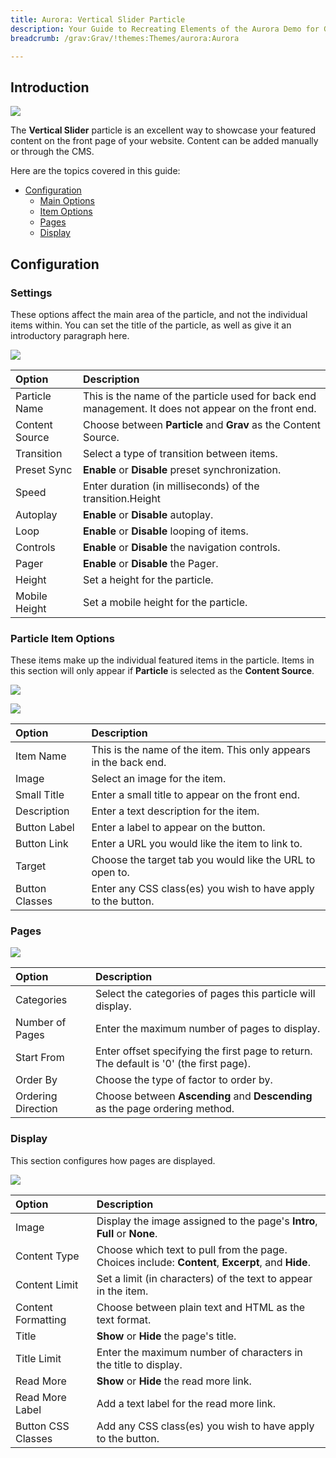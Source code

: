 ```yaml
---
title: Aurora: Vertical Slider Particle
description: Your Guide to Recreating Elements of the Aurora Demo for Grav
breadcrumb: /grav:Grav/!themes:Themes/aurora:Aurora

---
```


## Introduction

![](assets/particle_vertical1.jpeg)

The **Vertical Slider** particle is an excellent way to showcase your featured content on the front page of your website. Content can be added manually or through the CMS.

Here are the topics covered in this guide:

* [Configuration](#configuration)
    - [Main Options](#settings)
    - [Item Options](#particle-item-options)
    - [Pages](#articles)
    - [Display](#display)

## Configuration

### Settings 

These options affect the main area of the particle, and not the individual items within. You can set the title of the particle, as well as give it an introductory paragraph here.

![](assets/particle_vertical2.jpeg)

| Option         | Description                                                                                         |
| :-----         | :-----                                                                                              |
| Particle Name  | This is the name of the particle used for back end management. It does not appear on the front end. |
| Content Source | Choose between **Particle** and **Grav** as the Content Source.                                     |
| Transition     | Select a type of transition between items.                                                          |
| Preset Sync    | **Enable** or **Disable** preset synchronization.                                                   |
| Speed          | Enter duration (in milliseconds) of the transition.Height                                           |
| Autoplay       | **Enable** or **Disable** autoplay.                                                                 |
| Loop           | **Enable** or **Disable** looping of items.                                                         |
| Controls       | **Enable** or **Disable** the navigation controls.                                                  |
| Pager          | **Enable** or **Disable** the Pager.                                                                |
| Height         | Set a height for the particle.                                                                      |
| Mobile Height  | Set a mobile height for the particle.                                                               |

### Particle Item Options

These items make up the individual featured items in the particle. Items in this section will only appear if **Particle** is selected as the **Content Source**.

![](assets/particle_vertical3.jpeg)

![](assets/particle_vertical4.jpeg)

| Option         | Description                                                      |
| :-----         | :-----                                                           |
| Item Name      | This is the name of the item. This only appears in the back end. |
| Image          | Select an image for the item.                                    |
| Small Title    | Enter a small title to appear on the front end.                  |
| Description    | Enter a text description for the item.                           |
| Button Label   | Enter a label to appear on the button.                           |
| Button Link    | Enter a URL you would like the item to link to.                  |
| Target         | Choose the target tab you would like the URL to open to.         |
| Button Classes | Enter any CSS class(es) you wish to have apply to the button.    |

### Pages

![](assets/particle_vertical5.jpeg)

| Option             | Description                                                                            |
| :-----             | :-----                                                                                 |
| Categories         | Select the categories of pages this particle will display.                          |
| Number of Pages    | Enter the maximum number of pages to display.                                       |
| Start From         | Enter offset specifying the first page to return. The default is '0' (the first page). |
| Order By           | Choose the type of factor to order by.                                                 |
| Ordering Direction | Choose between **Ascending** and **Descending** as the page ordering method.           |

### Display

This section configures how pages are displayed.

![](assets/particle_vertical6.jpeg)

| Option             | Description                                                                                       |
| :-----             | :-----                                                                                            |
| Image              | Display the image assigned to the page's **Intro**, **Full** or **None**.                         |
| Content Type       | Choose which text to pull from the page. Choices include: **Content**, **Excerpt**, and **Hide**. |
| Content Limit      | Set a limit (in characters) of the text to appear in the item.                                    |
| Content Formatting | Choose between plain text and HTML as the text format.                                            |
| Title              | **Show** or **Hide** the page's title.                                                            |
| Title Limit        | Enter the maximum number of characters in the title to display.                                   |
| Read More          | **Show** or **Hide** the read more link.                                                          |
| Read More Label    | Add a text label for the read more link.                                                          |
| Button CSS Classes | Add any CSS class(es) you wish to have apply to the button.                                       |